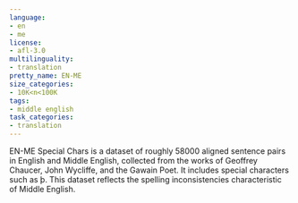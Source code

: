 ```yaml
---
language:
- en
- me
license:
- afl-3.0
multilinguality:
- translation
pretty_name: EN-ME
size_categories:
- 10K<n<100K
tags:
- middle english
task_categories:
- translation
---
```

EN-ME Special Chars is a dataset of roughly 58000 aligned sentence pairs in English and Middle English, collected from the works of Geoffrey Chaucer, John Wycliffe, and the Gawain Poet.
It includes special characters such as þ. 
This dataset reflects the spelling inconsistencies characteristic of Middle English.
